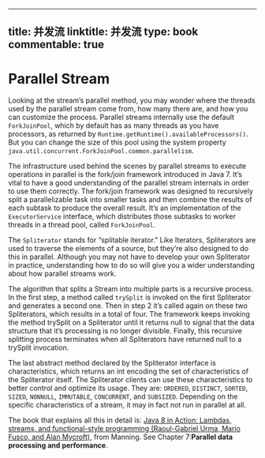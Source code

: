 
---
title: 并发流
linktitle: 并发流
type: book
commentable: true
---

# Parallel Stream

Looking at the stream’s parallel method, you may wonder where the threads used by the parallel stream come from, how many there are, and how you can customize the process. Parallel streams internally use the default `ForkJoinPool`, which by default has as many threads as you have processors, as returned by `Runtime.getRuntime().availableProcessors()`. But you can change the size of this pool using the system property `java.util.concurrent.ForkJoinPool.common.parallelism`.

The infrastructure used behind the scenes by parallel streams to execute operations in parallel is the fork/join framework introduced in Java 7. It’s vital to have a good understanding of the parallel stream internals in order to use them correctly. The fork/join framework was designed to recursively split a parallelizable task into smaller tasks and then combine the results of each subtask to produce the overall result. It’s an implementation of the `ExecutorService` interface, which distributes those subtasks to worker threads in a thread pool, called `ForkJoinPool`.

The `Spliterator` stands for “splitable iterator.” Like Iterators, Spliterators are used to traverse the elements of a source, but they’re also designed to do this in parallel. Although you may not have to develop your own Spliterator in practice, understanding how to do so will give you a wider understanding about how parallel streams work.

The algorithm that splits a Stream into multiple parts is a recursive process. In the first step, a method called `trySplit` is invoked on the first Spliterator and generates a second one. Then in step 2 it’s called again on these two Spliterators, which results in a total of four. The framework keeps invoking the method trySplit on a Spliterator until it returns null to signal that the data structure that it’s processing is no longer divisible. Finally, this recursive splitting process terminates when all Spliterators have returned null to a trySplit invocation.

The last abstract method declared by the Spliterator interface is characteristics, which returns an int encoding the set of characteristics of the Spliterator itself. The Spliterator clients can use these characteristics to better control and optimize its usage. They are: `ORDERED`, `DISTINCT`, `SORTED`, `SIZED`, `NONNULL`, `IMMUTABLE`, `CONCURRENT`, and `SUBSIZED`. Depending on the specific characteristics of a stream, it may in fact not run in parallel at all.

The book that explains all this in detail is: [Java 8 in Action: Lambdas, streams, and functional-style programming (Raoul-Gabriel Urma, Mario Fusco, and Alan Mycroft)](http://rads.stackoverflow.com/amzn/click/1617291994), from Manning. See Chapter 7:**Parallel data processing and performance**.

    
